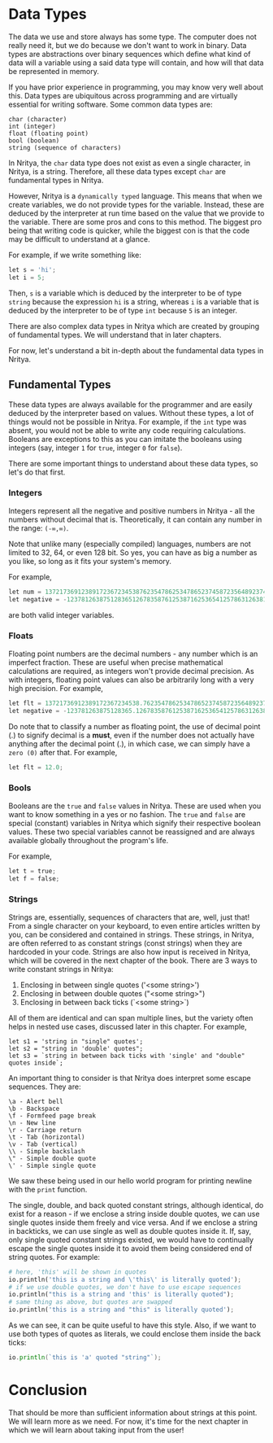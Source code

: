 # Data Types

The data we use and store always has some type. The computer does not really need it, but we do because we don't want to work in binary.
Data types are abstractions over binary sequences which define what kind of data will a variable using a said data type will contain,
and how will that data be represented in memory.

If you have prior experience in programming, you may know very well about this. Data types are ubiquitous across programming and are virtually essential for writing software.
Some common data types are:
```
char (character)
int (integer)
float (floating point)
bool (boolean)
string (sequence of characters)
```

In Nritya, the `char` data type does not exist as even a single character, in Nritya, is a string.
Therefore, all these data types except `char` are fundamental types in Nritya.

However, Nritya is a `dynamically typed` language. This means that when we create variables, we do not provide types for the variable.
Instead, these are deduced by the interpreter at run time based on the value that we provide to the variable. There are some pros and cons
to this method. The biggest pro being that writing code is quicker, while the biggest con is that the code may be difficult to understand
at a glance.

For example, if we write something like:
```py
let s = 'hi';
let i = 5;
```
Then, `s` is a variable which is deduced by the interpreter to be of type `string` because the expression `hi` is a string,
whereas `i` is a variable that is deduced by the interpreter to be of type `int` because `5` is an integer.

There are also complex data types in Nritya which are created by grouping of fundamental types.
We will understand that in later chapters.

For now, let's understand a bit in-depth about the fundamental data types in Nritya.

## Fundamental Types

These data types are always available for the programmer and are easily deduced by the interpreter based on values.
Without these types, a lot of things would not be possible in Nritya. For example, if the `int` type was absent,
you would not be able to write any code requiring calculations. Booleans are exceptions to this as you can imitate
the booleans using integers (say, integer `1` for `true`, integer `0` for `false`).

There are some important things to understand about these data types, so let's do that first.

### Integers

Integers represent all the negative and positive numbers in Nritya - all the numbers without decimal that is.
Theoretically, it can contain any number in the range: `(-∞,∞)`.

Note that unlike many (especially compiled) languages, numbers are not limited to 32, 64, or even 128 bit.
So yes, you can have as big a number as you like, so long as it fits your system's memory.

For example,
```py
let num = 13721736912389172367234538762354786253478652374587235648923749872394623864;
let negative = -12378126387512836512678358761253871625365412578631263816287357125387123123768162;
```
are both valid integer variables.

### Floats

Floating point numbers are the decimal numbers - any number which is an imperfect fraction.
These are useful when precise mathematical calculations are required, as integers won't provide decimal precision.
As with integers, floating point values can also be arbitrarily long with a very high precision.
For example,
```py
let flt = 13721736912389172367234538.762354786253478652374587235648923749872394623864;
let negative = -123781263875128365.12678358761253871625365412578631263816287357125387123123768162;
```

Do note that to classify a number as floating point, the use of decimal point (.) to signify decimal is a **must**,
even if the number does not actually have anything after the decimal point (.), in which case,
we can simply have a `zero (0)` after that.
For example,
```py
let flt = 12.0;
```

### Bools

Booleans are the `true` and `false` values in Nritya. These are used when you want to know something in a yes or no fashion.
The `true` and `false` are special (constant) variables in Nritya which signify their respective boolean values.
These two special variables cannot be reassigned and are always available globally throughout the program's life.

For example,
```py
let t = true;
let f = false;
```

### Strings

Strings are, essentially, sequences of characters that are, well, just that! From a single character on your keyboard,
to even entire articles written by you, can be considered and contained in strings. These strings, in Nritya, are often referred
to as constant strings (const strings) when they are hardcoded in your code. Strings are also how input is received in Nritya,
which will be covered in the next chapter of the book. There are 3 ways to write constant strings in Nritya:

1. Enclosing in between single quotes ('\<some string\>')
2. Enclosing in between double quotes ("\<some string\>")
3. Enclosing in between back ticks (\`\<some string\>\`)

All of them are identical and can span multiple lines, but the variety often helps in nested use cases, discussed later in this chapter.
For example,
```pyuby
let s1 = 'string in "single" quotes';
let s2 = "string in 'double' quotes";
let s3 = `string in between back ticks with 'single' and "double" quotes inside`;
```

An important thing to consider is that Nritya does interpret some escape sequences. They are:
```
\a - Alert bell
\b - Backspace
\f - Formfeed page break
\n - New line
\r - Carriage return
\t - Tab (horizontal)
\v - Tab (vertical)
\\ - Simple backslash
\" - Simple double quote
\' - Simple single quote
```
We saw these being used in our hello world program for printing newline with the `print` function.

The single, double, and back quoted constant strings, although identical, do exist for a reason - if we enclose a string inside double quotes,
we can use single quotes inside them freely and vice versa. And if we enclose a string in backticks,
we can use single as well as double quotes inside it. If, say, only single quoted constant strings existed,
we would have to continually escape the single quotes inside it to avoid them being considered end of string quotes.
For example:
```py
# here, 'this' will be shown in quotes
io.println('this is a string and \'this\' is literally quoted');
# if we use double quotes, we don't have to use escape sequences
io.println("this is a string and 'this' is literally quoted");
# same thing as above, but quotes are swapped
io.println('this is a string and "this" is literally quoted');
```
As we can see, it can be quite useful to have this style. Also, if we want to use both types of quotes as literals, we could enclose them inside
the back ticks:
```go
io.println(`this is 'a' quoted "string"`);
```

# Conclusion

That should be more than sufficient information about strings at this point. We will learn more as we need.
For now, it's time for the next chapter in which we will learn about taking input from the user!